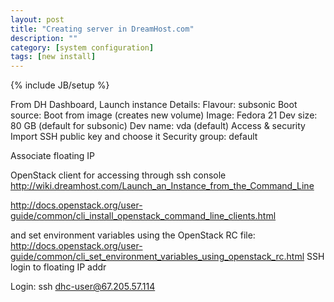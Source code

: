 ```yaml
---
layout: post
title: "Creating server in DreamHost.com"
description: ""
category: [system configuration]
tags: [new install]
---
```

{% include JB/setup %}

From DH Dashboard,
Launch instance
Details:
    Flavour: subsonic
    Boot source: Boot from image (creates new volume)
    Image: Fedora 21
    Dev size: 80 GB (default for subsonic)
    Dev name: vda (default)
Access & security
    Import SSH public key and choose it
    Security group: default

Associate floating IP

OpenStack client for accessing through ssh console
http://wiki.dreamhost.com/Launch_an_Instance_from_the_Command_Line

http://docs.openstack.org/user-guide/common/cli_install_openstack_command_line_clients.html

and set environment variables using the OpenStack RC file: http://docs.openstack.org/user-guide/common/cli_set_environment_variables_using_openstack_rc.html
SSH login to floating IP addr

Login:
    ssh dhc-user@67.205.57.114